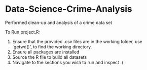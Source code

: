 # Data-Science-Crime-Analysis
Performed clean-up and analysis of a crime data set

To Run project.R:

1. Ensure that the provided .csv files are in the working folder, use 'getwd()', to find the working directory.
2. Ensure all packages are installed
3. Source the R file to build all datasets
4. Navigate to the sections you wish to run and inspect :)
